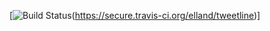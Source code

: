 [![Build Status](https://secure.travis-ci.org/elland/tweetline.png)(https://secure.travis-ci.org/elland/tweetline)]
